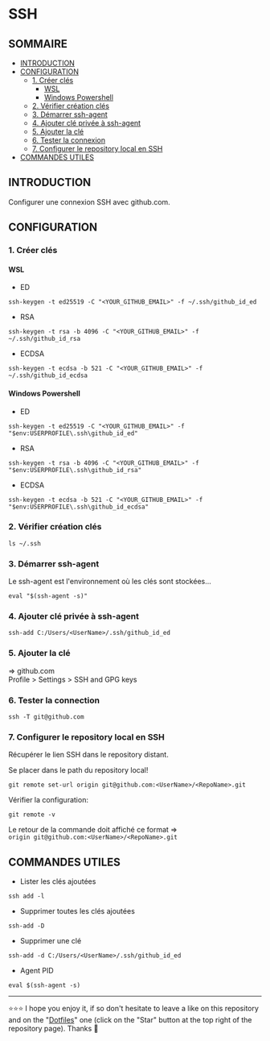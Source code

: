 # SSH

## SOMMAIRE
- [INTRODUCTION](#introduction)
- [CONFIGURATION](#configuration)
  - [1. Créer clés](#1-créer-clés)
    - [WSL](#wsl)
    - [Windows Powershell](#windows-powershell)
  - [2. Vérifier création clés](#2-vérifier-création-clés)
  - [3. Démarrer ssh-agent](#3-démarrer-ssh-agent)
  - [4. Ajouter clé privée à ssh-agent](#4-ajouter-clé-privée-à-ssh-agent)
  - [5. Ajouter la clé](#5-ajouter-la-clé)
  - [6. Tester la connexion](#6-tester-la-connexion)
  - [7. Configurer le repository local en SSH](#7-configurer-le-repository-local-en-ssh)
- [COMMANDES UTILES](#commandes-utiles)

## INTRODUCTION
Configurer une connexion SSH avec github.com.

## CONFIGURATION
### 1. Créer clés
#### WSL
- ED
```shell
ssh-keygen -t ed25519 -C "<YOUR_GITHUB_EMAIL>" -f ~/.ssh/github_id_ed
```
- RSA
```shell
ssh-keygen -t rsa -b 4096 -C "<YOUR_GITHUB_EMAIL>" -f ~/.ssh/github_id_rsa
```
- ECDSA
```shell
ssh-keygen -t ecdsa -b 521 -C "<YOUR_GITHUB_EMAIL>" -f ~/.ssh/github_id_ecdsa
```
#### Windows Powershell
- ED
```shell
ssh-keygen -t ed25519 -C "<YOUR_GITHUB_EMAIL>" -f "$env:USERPROFILE\.ssh\github_id_ed"
```
- RSA
```shell
ssh-keygen -t rsa -b 4096 -C "<YOUR_GITHUB_EMAIL>" -f "$env:USERPROFILE\.ssh\github_id_rsa"
```
- ECDSA
```shell
ssh-keygen -t ecdsa -b 521 -C "<YOUR_GITHUB_EMAIL>" -f "$env:USERPROFILE\.ssh\github_id_ecdsa"
```

### 2. Vérifier création clés
```shell
ls ~/.ssh
```
### 3. Démarrer ssh-agent
Le ssh-agent est l'environnement où les clés sont stockées...
```shell
eval "$(ssh-agent -s)"
```
### 4. Ajouter clé privée à ssh-agent
```shell
ssh-add C:/Users/<UserName>/.ssh/github_id_ed
```
### 5. Ajouter la clé
=> github.com  
Profile > Settings > SSH and GPG keys
### 6. Tester la connection
```shell
ssh -T git@github.com
```
### 7. Configurer le repository local en SSH
Récupérer le lien SSH dans le repository distant.  

Se placer dans le path du repository local!
```shell
git remote set-url origin git@github.com:<UserName>/<RepoName>.git
```
Vérifier la configuration:
```shell
git remote -v
```
Le retour de la commande doit affiché ce format =>  
`origin git@github.com:<UserName>/<RepoName>.git`

## COMMANDES UTILES
- Lister les clés ajoutées
```shell
ssh add -l
```
- Supprimer toutes les clés ajoutées
```shell
ssh-add -D
```
- Supprimer une clé
```shell
ssh-add -d C:/Users/<UserName>/.ssh/github_id_ed
```
- Agent PID
```shell
eval $(ssh-agent -s)
```

***

⭐⭐⭐ I hope you enjoy it, if so don't hesitate to leave a like on this repository and on the "[Dotfiles](https://github.com/EmmanuelLefevre/Dotfiles)" one (click on the "Star" button at the top right of the repository page). Thanks 🤗
